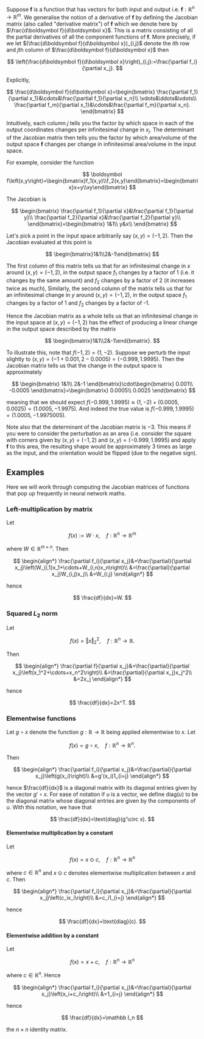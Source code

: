 ---
---

Suppose $\boldsymbol f$ is a function that has vectors for both input and output i.e.  $\boldsymbol f:\mathbb R^n\to\mathbb R^m$. We generalise the notion of a derivative of $\boldsymbol f$ by defining the Jacobian matrix (also called "derivative matrix") of $\boldsymbol f$ which we denote here by $\frac{d\boldsymbol f}{d\boldsymbol x}$. This is a matrix consisting of all the partial derivatives of all the component functions of $\boldsymbol f$. More precisely, if we let $(\frac{d\boldsymbol f}{d\boldsymbol x})_{i,j}$ denote the $i$th row and $j$th column of $\frac{d\boldsymbol f}{d\boldsymbol x}$ then

$$
\left(\frac{d\boldsymbol f}{d\boldsymbol x}\right)_{i,j}:=\frac{\partial  f_i}{\partial  x_j}.
$$



Explicitly,


$$
\frac{d\boldsymbol f}{d\boldsymbol x}=\begin{bmatrix}
\frac{\partial f_1}{\partial x_1}&\cdots&\frac{\partial f_1}{\partial x_n}\\
\vdots&\ddots&\vdots\\
\frac{\partial f_m}{\partial x_1}&\cdots&\frac{\partial f_m}{\partial x_n}.
\end{bmatrix}
$$


Intuitively, each column $j$ tells you the factor by which space in each of the output coordinates changes per infinitesimal change in $x_j$. The determinant of the Jacobian matrix then tells you the factor by which area/volume of the output space $\boldsymbol f$ changes per change in infinitesimal area/volume in the input space.

For example, consider the function 


$$
\boldsymbol f\left(x,y\right)=\begin{bmatrix}f_1(x,y)\\f_2(x,y)\end{bmatrix}=\begin{bmatrix}x+y\\xy\end{bmatrix}
$$


The Jacobian is


$$
\begin{bmatrix}
\frac{\partial f_1}{\partial x}&\frac{\partial f_1}{\partial y}\\
\frac{\partial f_2}{\partial x}&\frac{\partial f_2}{\partial y}\\
\end{bmatrix}=\begin{bmatrix}
1&1\\
y&x\\
\end{bmatrix}
$$


Let's pick a point in the input space arbitrarily say $(x,y)=(-1,2)$. Then the Jacobian evaluated at this point is


$$
\begin{bmatrix}1&1\\2&-1\end{bmatrix}
$$


The first column of this matrix tells us that for an infinitesimal change in $x$ around $(x,y)=(-1,2)$, in the output space $f_1$ changes by a factor of 1 (i.e. it changes by the same amount) and $f_2$ changes by a factor of 2 (it increases twice as much), Similarly, the second column of the matrix tells us that for an infinitesimal change in $y$ around $(x,y)=(-1,2)$, in the output space $f_1$ changes by a factor of 1 and $f_2$ changes by a factor of -1.

Hence the Jacobian matrix as a whole tells us that an infinitesimal change in the input space at $(x,y)=(-1,2)$ has the effect of producing a linear change in the output space described by the matrix

$$
\begin{bmatrix}1&1\\2&-1\end{bmatrix}.
$$

To illustrate this, note that $f(-1,2)=(1,-2)$. Suppose we perturb the input slightly to $(x,y)=(-1+0.001,2-0.0005)=(-0.999,1.9995)$. Then the Jacobian matrix tells us that the change in the output space is approximately

$$
\begin{bmatrix}
1&1\\
2&-1
\end{bmatrix}\cdot\begin{bmatrix}
0.001\\
-0.0005
\end{bmatrix}=\begin{bmatrix}
0.0005\\
0.0025
\end{bmatrix}
$$

meaning that we should expect $f(-0.999,1.9995)\approx (1,-2)+(0.0005,0.0025)=(1.0005,-1.9975)$. And indeed the true value is $f(-0.999,1.9995)=(1.0005,-1.9975005)$.

Note also that the determinant of the Jacobian matrix is $-3$. This means if you were to consider the perturbation as an area (i.e. consider the square with corners given by $(x,y)=(-1,2)$ and $(x,y)=(-0.999,1.9995$) and apply $\boldsymbol f$ to this area, the resulting shape would be approximately $3$ times as large as the input, and the orientation would be flipped (due to the negative sign).

## Examples

Here we will work through computing the Jacobian matrices of functions that pop up frequently in neural network maths.

### Left-multiplication by matrix

Let


$$
f(x):=W\cdot x,\quad f:\mathbb R^n\to\mathbb R^m
$$


where $W\in\mathbb R^{m\times n}$. Then


$$
\begin{align*}
\frac{\partial f_i}{\partial x_j}&=\frac{\partial}{\partial x_j}\left(W_{i,1}x_1+\cdots+W_{i,n}x_n\right)\\
&=\frac{\partial}{\partial x_j}W_{i,j}x_j\\
&=W_{i,j}
\end{align*}
$$


hence


$$
\frac{df}{dx}=W.
$$


### Squared $L_2$ norm

Let


$$
f(x)=\Vert x\Vert_2^2,\quad f:\mathbb R^n\to\mathbb R.
$$


Then


$$
\begin{align*}
\frac{\partial f}{\partial x_j}&=\frac{\partial}{\partial x_j}\left(x_1^2+\cdots+x_n^2\right)\\
&=\frac{\partial}{\partial x_j}x_j^2\\
&=2x_j
\end{align*}
$$


hence


$$
\frac{df}{dx}=2x^T.
$$

### Elementwise functions

Let $g\circ x$ denote the function $g:\mathbb R\to\mathbb R$ being applied elementwise to $x$. Let


$$
f(x)=g\circ x,\quad f:\mathbb R^n\to\mathbb R^n.
$$


Then


$$
\begin{align*}
\frac{\partial f_i}{\partial x_j}&=\frac{\partial}{\partial x_j}\left(g(x_i)\right)\\
&=g'(x_i)1_{i=j}
\end{align*}
$$


hence $\frac{df}{dx}$ is a diagonal matrix with its diagonal entries given by the vector $g'\circ x$. For ease of notation if $u$ is a vector, we define $\text{diag}(u)$ to be the diagonal matrix whose diagonal entries are given by the components of $u$. With this notation, we have that


$$
\frac{df}{dx}=\text{diag}(g'\circ x).
$$


#### Elementwise multiplication by a constant

Let


$$
f(x)=x\odot c,\quad f:\mathbb R^n\to\mathbb R^n
$$


where $c\in\mathbb R^n$ and $x\odot c$ denotes elementwise multiplication between $x$ and $c$. Then


$$
\begin{align*}
\frac{\partial f_i}{\partial x_j}&=\frac{\partial}{\partial x_j}\left(c_ix_i\right)\\
&=c_i1_{i=j}
\end{align*}
$$

hence

$$
\frac{df}{dx}=\text{diag}(c).
$$

#### Elementwise addition by a constant

Let


$$
f(x)=x+c,\quad f:\mathbb R^n\to\mathbb R^n
$$


where $c\in\mathbb R^n$. Hence

$$
\begin{align*}
\frac{\partial f_i}{\partial x_j}&=\frac{\partial}{\partial x_j}\left(x_i+c_i\right)\\
&=1_{i=j}
\end{align*}
$$

hence

$$
\frac{df}{dx}=\mathbb I_n
$$


the $n\times n$ identity matrix.